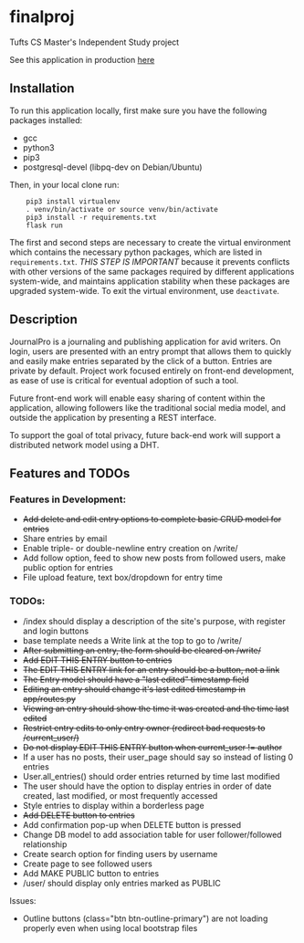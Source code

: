 # finalproj

Tufts CS Master's Independent Study project

See this application in production [here](www.thoughtkeeper.me)

## Installation

To run this application locally, first make sure you have the following packages installed:
* gcc
* python3
* pip3
* postgresql-devel (libpq-dev on Debian/Ubuntu)

Then, in your local clone run:

```
    pip3 install virtualenv
    . venv/bin/activate or source venv/bin/activate
    pip3 install -r requirements.txt
    flask run
```

The first and second steps are necessary to create the virtual environment which contains the necessary python packages, which are listed in `requirements.txt`. 
*THIS STEP IS IMPORTANT* because it prevents conflicts with other versions of the same packages required by different applications system-wide, and maintains application stability when these packages are upgraded system-wide.
To exit the virtual environment, use `deactivate`.

## Description

JournalPro is a journaling and publishing application for avid writers. On login, users are presented with an entry prompt that allows them to quickly and easily make entries separated by the click of a button. Entries are private by default. Project work focused entirely on front-end development, as ease of use is critical for eventual adoption of such a tool.

Future front-end work will enable easy sharing of content within the application, allowing followers like the traditional social media model, and outside the application by presenting a REST interface.

To support the goal of total privacy, future back-end work will support a distributed network model using a DHT. 

## Features and TODOs

### Features in Development:
* ~~Add delete and edit entry options to complete basic CRUD model for entries~~
* Share entries by email
* Enable triple- or double-newline entry creation on /write/<username> 
* Add follow option, feed to show new posts from followed users, make public option for entries
* File upload feature, text box/dropdown for entry time

### TODOs:
* /index should display a description of the site's purpose, with register and login buttons
* base template needs a Write link at the top to go to /write/<username>
* ~~After submitting an entry, the form should be cleared on /write/<username>~~
* ~~Add EDIT THIS ENTRY button to entries~~
* ~~The EDIT THIS ENTRY link for an entry should be a button, not a link~~
* ~~The Entry model should have a "last edited" timestamp field~~
* ~~Editing an entry should change it's last edited timestamp in app/routes.py~~
* ~~Viewing an entry should show the time it was created and the time last edited~~
* ~~Restrict entry edits to only entry owner (redirect bad requests to /current\_user/<username>)~~
* ~~Do not display EDIT THIS ENTRY button when current\_user != author~~
* If a user has no posts, their user\_page should say so instead of listing 0 entries
* User.all\_entries() should order entries returned by time last modified
* The user should have the option to display entries in order of date created, last modified, or most frequently accessed
* Style entries to display within a borderless page
* ~~Add DELETE button to entries~~
* Add confirmation pop-up when DELETE button is pressed
* Change DB model to add association table for user follower/followed relationship
* Create search option for finding users by username
* Create page to see followed users
* Add MAKE PUBLIC button to entries
* /user/<username> should display only entries marked as PUBLIC

Issues:
* Outline buttons (class="btn btn-outline-primary") are not loading properly even when using local bootstrap files
